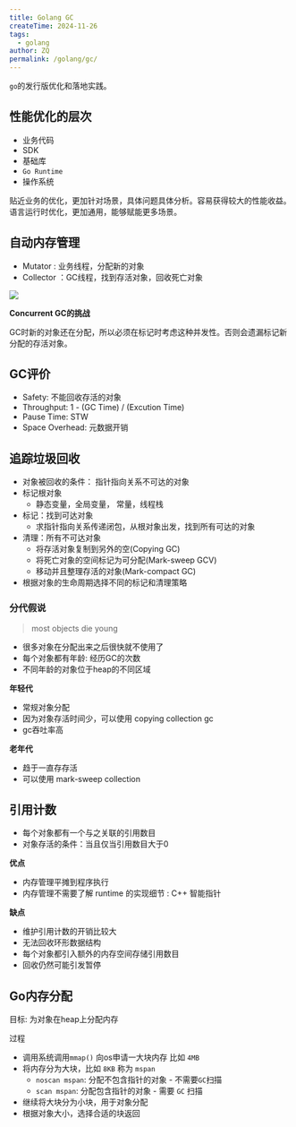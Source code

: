 ```yaml
---
title: Golang GC
createTime: 2024-11-26
tags:
  - golang
author: ZQ
permalink: /golang/gc/
---
```

`go`的发行版优化和落地实践。

<!-- more -->
## 性能优化的层次

+ 业务代码
+ SDK
+ 基础库
+ `Go Runtime`
+ 操作系统

贴近业务的优化，更加针对场景，具体问题具体分析。容易获得较大的性能收益。
语言运行时优化，更加通用，能够赋能更多场景。

## 自动内存管理

+ Mutator : 业务线程，分配新的对象
+ Collector ：GC线程，找到存活对象，回收死亡对象

![](https://alicloud-pic.oss-cn-shanghai.aliyuncs.com/BlogImg/Golang/GC%20Types.png)

**Concurrent GC的挑战**

GC时新的对象还在分配，所以必须在标记时考虑这种并发性。否则会遗漏标记新分配的存活对象。

## GC评价

+ Safety: 不能回收存活的对象
+ Throughput: 1 - (GC Time) / (Excution Time)
+ Pause Time: STW
+ Space Overhead: 元数据开销

## 追踪垃圾回收

+ 对象被回收的条件： 指针指向关系不可达的对象
+ 标记根对象
	+ 静态变量，全局变量， 常量，线程栈
+ 标记：找到可达对象
	+ 求指针指向关系传递闭包，从根对象出发，找到所有可达的对象
+ 清理：所有不可达对象
	+ 将存活对象复制到另外的空(Copying GC)
	+ 将死亡对象的空间标记为可分配(Mark-sweep GCV)
	+ 移动并且整理存活的对象(Mark-compact GC)
+ 根据对象的生命周期选择不同的标记和清理策略

### 分代假说

> most objects die young

+ 很多对象在分配出来之后很快就不使用了
+ 每个对象都有年龄: 经历GC的次数
+ 不同年龄的对象位于heap的不同区域

**年轻代**
+ 常规对象分配
+ 因为对象存活时间少，可以使用 copying collection gc
+ gc吞吐率高

**老年代**
+ 趋于一直存存活
+ 可以使用 mark-sweep collection

## 引用计数

+ 每个对象都有一个与之关联的引用数目
+ 对象存活的条件：当且仅当引用数目大于0

**优点**
+ 内存管理平摊到程序执行
+ 内存管理不需要了解 runtime 的实现细节 : C++ 智能指针

**缺点**
+ 维护引用计数的开销比较大
+ 无法回收环形数据结构
+ 每个对象都引入额外的内存空间存储引用数目
+ 回收仍然可能引发暂停

## Go内存分配

目标: 为对象在heap上分配内存

过程
+ 调用系统调用`mmap()` 向os申请一大块内存 比如 `4MB`
+ 将内存分为大块，比如 `8KB` 称为 `mspan`
	+ `noscan mspan`: 分配不包含指针的对象 - 不需要`GC`扫描
	+ `scan mspan`: 分配包含指针的对象 - 需要 `GC` 扫描
+ 继续将大块分为小块，用于对象分配
+ 根据对象大小，选择合适的块返回
